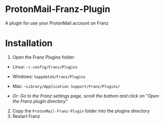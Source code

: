# ProtonMail-Franz-Plugin
A plugin for use your ProtonMail account on Franz
# Installation
1. Open the Franz Plugins folder:
  * Linux: `~/.config/Franz/Plugins`
  * Windows: `%appdata%/Franz/Plugins`
  * Mac: `~Library/Application Support/Franz/Plugins/`
  
  * _Or: Go to the Franz settings page, scroll the bottom and click on "Open the Franz plugin directory"_
2. Copy the `ProtonMail-Franz-Plugin` folder into the plugins directory
3. Restart Franz

